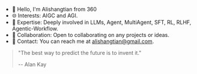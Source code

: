 - 👋 Hello, I'm Alishangtian from 360
- 🌐 Interests: AIGC and AGI.
- 🧠 Expertise: Deeply involved in LLMs, Agent, MultiAgent, SFT, RL, RLHF, Agentic-Workflow.
- 🤝 Collaboration: Open to collaborating on any projects or ideas.
- 📧 Contact: You can reach me at alishangtian@gmail.com.
<!---
alishangtian/alishangtian is a ✨ special ✨ repository because its `README.md` (this file) appears on your GitHub profile.
You can click the Preview link to take a look at your changes.
--->

> "The best way to predict the future is to invent it."
>
> -- Alan Kay
